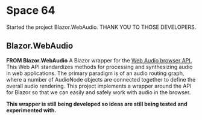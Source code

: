 # Space 64

Started the project Blazor.WebAudio. THANK YOU TO THOSE DEVELOPERS. 



## Blazor.WebAudio

**FROM Blazor.WebAudio**
A Blazor wrapper for the [Web Audio browser API.](https://www.w3.org/TR/webaudio/)
This Web API standardizes methods for processing and synthesizing audio in web applications. The primary paradigm is of an audio routing graph, where a number of AudioNode objects are connected together to define the overall audio rendering. This project implements a wrapper around the API for Blazor so that we can easily and safely work with audio in the browser.

**This wrapper is still being developed so ideas are still being tested and experimented with.**